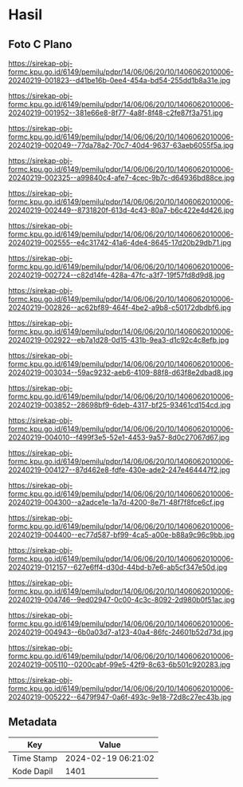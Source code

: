 # Hasil

## Foto C Plano

https://sirekap-obj-formc.kpu.go.id/6149/pemilu/pdpr/14/06/06/20/10/1406062010006-20240219-001823--d41be16b-0ee4-454a-bd54-255dd1b8a31e.jpg

https://sirekap-obj-formc.kpu.go.id/6149/pemilu/pdpr/14/06/06/20/10/1406062010006-20240219-001952--381e66e8-8f77-4a8f-8f48-c2fe87f3a751.jpg

https://sirekap-obj-formc.kpu.go.id/6149/pemilu/pdpr/14/06/06/20/10/1406062010006-20240219-002049--77da78a2-70c7-40d4-9637-63aeb6055f5a.jpg

https://sirekap-obj-formc.kpu.go.id/6149/pemilu/pdpr/14/06/06/20/10/1406062010006-20240219-002325--a99840c4-afe7-4cec-9b7c-d64936bd88ce.jpg

https://sirekap-obj-formc.kpu.go.id/6149/pemilu/pdpr/14/06/06/20/10/1406062010006-20240219-002449--8731820f-613d-4c43-80a7-b6c422e4d426.jpg

https://sirekap-obj-formc.kpu.go.id/6149/pemilu/pdpr/14/06/06/20/10/1406062010006-20240219-002555--e4c31742-41a6-4de4-8645-17d20b29db71.jpg

https://sirekap-obj-formc.kpu.go.id/6149/pemilu/pdpr/14/06/06/20/10/1406062010006-20240219-002724--c82d14fe-428a-47fc-a3f7-19f57fd8d9d8.jpg

https://sirekap-obj-formc.kpu.go.id/6149/pemilu/pdpr/14/06/06/20/10/1406062010006-20240219-002826--ac62bf89-464f-4be2-a9b8-c50172dbdbf6.jpg

https://sirekap-obj-formc.kpu.go.id/6149/pemilu/pdpr/14/06/06/20/10/1406062010006-20240219-002922--eb7a1d28-0d15-431b-9ea3-d1c92c4c8efb.jpg

https://sirekap-obj-formc.kpu.go.id/6149/pemilu/pdpr/14/06/06/20/10/1406062010006-20240219-003034--59ac9232-aeb6-4109-88f8-d63f8e2dbad8.jpg

https://sirekap-obj-formc.kpu.go.id/6149/pemilu/pdpr/14/06/06/20/10/1406062010006-20240219-003852--28698bf9-6deb-4317-bf25-93461cd154cd.jpg

https://sirekap-obj-formc.kpu.go.id/6149/pemilu/pdpr/14/06/06/20/10/1406062010006-20240219-004010--f499f3e5-52e1-4453-9a57-8d0c27067d67.jpg

https://sirekap-obj-formc.kpu.go.id/6149/pemilu/pdpr/14/06/06/20/10/1406062010006-20240219-004127--87d462e8-fdfe-430e-ade2-247e464447f2.jpg

https://sirekap-obj-formc.kpu.go.id/6149/pemilu/pdpr/14/06/06/20/10/1406062010006-20240219-004300--a2adce1e-1a7d-4200-8e71-48f7f8fce6cf.jpg

https://sirekap-obj-formc.kpu.go.id/6149/pemilu/pdpr/14/06/06/20/10/1406062010006-20240219-004400--ec77d587-bf99-4ca5-a00e-b88a9c96c9bb.jpg

https://sirekap-obj-formc.kpu.go.id/6149/pemilu/pdpr/14/06/06/20/10/1406062010006-20240219-012157--627e6ff4-d30d-44bd-b7e6-ab5cf347e50d.jpg

https://sirekap-obj-formc.kpu.go.id/6149/pemilu/pdpr/14/06/06/20/10/1406062010006-20240219-004746--9ed02947-0c00-4c3c-8092-2d980b0f51ac.jpg

https://sirekap-obj-formc.kpu.go.id/6149/pemilu/pdpr/14/06/06/20/10/1406062010006-20240219-004943--6b0a03d7-a123-40a4-86fc-24601b52d73d.jpg

https://sirekap-obj-formc.kpu.go.id/6149/pemilu/pdpr/14/06/06/20/10/1406062010006-20240219-005110--0200cabf-99e5-42f9-8c63-6b501c920283.jpg

https://sirekap-obj-formc.kpu.go.id/6149/pemilu/pdpr/14/06/06/20/10/1406062010006-20240219-005222--6479f947-0a6f-493c-9e18-72d8c27ec43b.jpg


## Metadata

| Key        | Value               |
| ---------- | ------------------- |
| Time Stamp | 2024-02-19 06:21:02 |
| Kode Dapil | 1401                |



